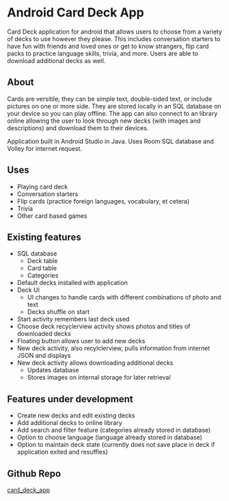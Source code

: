 # Android Card Deck App

Card Deck application for android that allows users to choose from a variety of decks to use however they please. This includes conversation starters to have fun with friends and loved ones or get to know strangers, flip card packs to practice language skills, trivia, and more. Users are able to download additional decks as well.

## About
Cards are versitile; they can be simple text, double-sided text, or include pictures on one or more side. They are stored locally in an SQL database on your device so you can play offline. The app can also connect to an library online allowing the user to look through new decks (with images and descriptions) and download them to their devices.

Application built in Android Studio in Java. Uses Room SQL database and Volley for internet request. 

## Uses
* Playing card deck
* Conversation starters
* Flip cards (practice foreign languages, vocabulary, et cetera)
* Trivia
* Other card based games

## Existing features
* SQL database
  * Deck table
  * Card table
  * Categories
* Default decks installed with application
* Deck UI
  * UI changes to handle cards with different combinations of photo and text
  * Decks shuffle on start
* Start activity remembers last deck used
* Choose deck recyclerview activity shows photos and titles of downloaded decks
* Floating button allows user to add new decks
* New deck activity, also recylclerview, pulls information from internet JSON and displays
* New deck activity allows downloading additional decks
  * Updates database
  * Stores images on internal storage for later retrieval

## Features under development
* Create new decks and edit existing decks
* Add additional decks to online library
* Add search and filter feature (categories already stored in database)
* Option to choose language (language already stored in database)
* Option to maintain deck state (currently does not save place in deck if application exited and resuffles)

## Github Repo
[card_deck_app](https://github.com/dale-wahl/card_deck_app)
